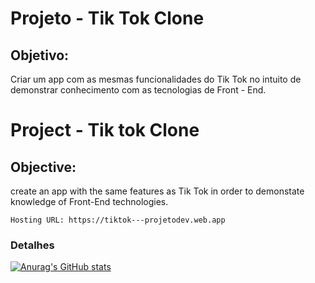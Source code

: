 # Projeto - Tik Tok Clone

## Objetivo:

Criar um app com as mesmas funcionalidades do Tik Tok no intuito de demonstrar conhecimento com as tecnologias de Front - End.



#  Project - Tik tok Clone

## Objective:

create an app with the same features as Tik Tok in order to demonstate knowledge of Front-End technologies.



```
Hosting URL: https://tiktok---projetodev.web.app
```
### Detalhes
[![Anurag's GitHub stats](https://github-readme-stats.vercel.app/api?username=VictorCallegari&show_icons=true&theme=dark)](https://github.com/anuraghazra/github-readme-stats)

